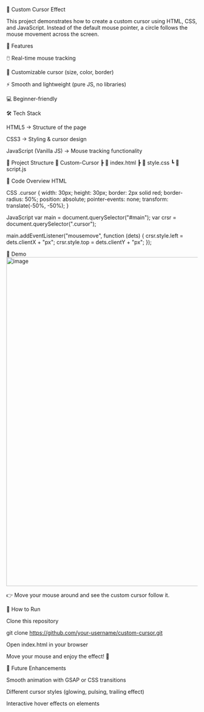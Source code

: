 🎯 Custom Cursor Effect

This project demonstrates how to create a custom cursor using HTML, CSS, and JavaScript.
Instead of the default mouse pointer, a circle follows the mouse movement across the screen.

🚀 Features

🖱️ Real-time mouse tracking

🎨 Customizable cursor (size, color, border)

⚡ Smooth and lightweight (pure JS, no libraries)

💻 Beginner-friendly

🛠️ Tech Stack

HTML5 → Structure of the page

CSS3 → Styling & cursor design

JavaScript (Vanilla JS) → Mouse tracking functionality

📂 Project Structure
📁 Custom-Cursor
 ┣ 📄 index.html
 ┣ 📄 style.css
 ┗ 📄 script.js

📝 Code Overview
HTML
<div id="main">
  <div class="cursor"></div>
</div>

CSS
.cursor {
  width: 30px;
  height: 30px;
  border: 2px solid red;
  border-radius: 50%;
  position: absolute;
  pointer-events: none;
  transform: translate(-50%, -50%);
}

JavaScript
var main = document.querySelector("#main");
var crsr = document.querySelector(".cursor");

main.addEventListener("mousemove", function (dets) {
  crsr.style.left = dets.clientX + "px";
  crsr.style.top = dets.clientY + "px";
});

🎥 Demo
<img width="1918" height="865" alt="image" src="https://github.com/user-attachments/assets/b58d1411-8fbc-4f02-b429-d7656f678fc5" />


👉 Move your mouse around and see the custom cursor follow it.

📌 How to Run

Clone this repository

git clone https://github.com/your-username/custom-cursor.git


Open index.html in your browser

Move your mouse and enjoy the effect! 🎉

🌟 Future Enhancements

Smooth animation with GSAP or CSS transitions

Different cursor styles (glowing, pulsing, trailing effect)

Interactive hover effects on elements
